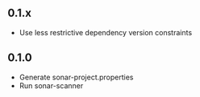 ## 0.1.x

* Use less restrictive dependency version constraints

## 0.1.0

* Generate sonar-project.properties
* Run sonar-scanner

